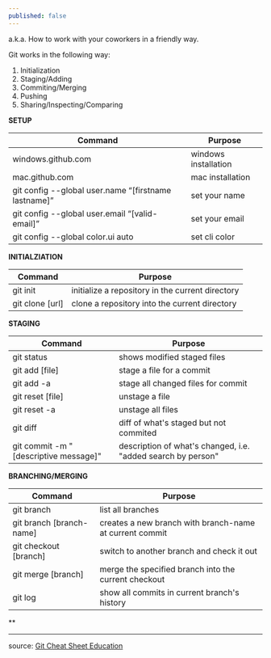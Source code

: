 ```yaml
---
published: false
---
```

a.k.a. How to work with your coworkers in a friendly way.

Git works in the following way:

1. Initialization
2. Staging/Adding
3. Commiting/Merging
4. Pushing
5. Sharing/Inspecting/Comparing

**SETUP**

| Command                                                | Purpose              |
|--------------------------------------------------------|----------------------|
| windows.github.com                                     | windows installation |
| mac.github.com                                         | mac installation     |
| git config --global   user.name “[firstname lastname]” | set your name        |
| git config --global user.email   “[valid-email]”       | set your email       |
| git config --global color.ui auto                      | set cli color        |

**INITIALZIATION**

| Command | Purpose |
|---------|---------|
| git init | initialize a repository in the current   directory |
| git clone [url] | clone a repository into the current directory |

**STAGING**

| Command                                 | Purpose                                                      |
|-----------------------------------------|--------------------------------------------------------------|
| git status                              | shows modified staged files                                  |
| git add [file]                          | stage a file for a commit                                    |
| git add -a                              | stage all changed files for commit                           |
| git reset [file]                        | unstage a file                                               |
| git reset -a                            | unstage all files                                            |
| git diff                                | diff of what's staged but not commited                       |
| git commit -m "[descriptive   message]" | description of what's changed, i.e. "added search by person" |

**BRANCHING/MERGING**

| Command                  | Purpose                                                 |
|--------------------------|---------------------------------------------------------|
| git branch               | list all branches                                       |
| git branch [branch-name] | creates a new branch with branch-name at current commit |
| git checkout [branch]    | switch to another branch and check it out               |
| git merge [branch]       | merge the specified branch into the current checkout    |
| git log                  | show all commits in current branch's history            |

**

___
source: [Git Cheat Sheet Education](https://education.github.com/git-cheat-sheet-education.pdf)